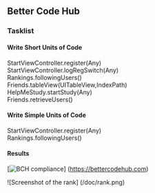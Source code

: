 ## Better Code Hub
### Tasklist
#### Write Short Units of Code<br>
StartViewController.register(Any)<br>
StartViewController.logRegSwitch(Any)<br>
Rankings.followingUsers()<br>
Friends.tableView(UITableView,IndexPath)<br>
HelpMeStudy.startStudy(Any)<br>
Friends.retrieveUsers()<br>

#### Write Simple Units of Code<br>
StartViewController.register(Any)<br>
Rankings.followingUsers()<br>

#### Results
[![BCH compliance](https://bettercodehub.com/edge/badge/latke15/Programmeerproject)]
(https://bettercodehub.com)

![Screenshot of the rank]
(/doc/rank.png)
